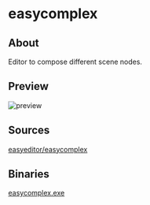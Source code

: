 easycomplex
============

## About

Editor to compose different scene nodes.

## Preview

![preview](preview.jpg "Preview")

## Sources

[easyeditor/easycomplex](https://github.com/xzrunner/easyeditor/tree/master/easycomplex)

## Binaries

[easycomplex.exe](easycomplex.exe?raw=true)
